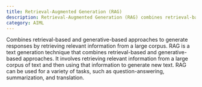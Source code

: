 ```yaml
---
title: Retrieval-Augmented Generation (RAG)
description: Retrieval-Augmented Generation (RAG) combines retrieval-based and generative-based approaches to generate responses by retrieving relevant information from a large corpus.
category: AIML
---
```


Combines retrieval-based and generative-based approaches to generate responses by retrieving relevant information from a large corpus. RAG is a text generation technique that combines retrieval-based and generative-based approaches. It involves retrieving relevant information from a large corpus of text and then using that information to generate new text. RAG can be used for a variety of tasks, such as question-answering, summarization, and translation.
